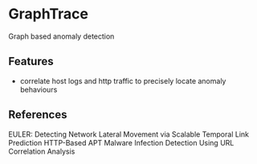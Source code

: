 # GraphTrace
Graph based anomaly detection

## Features
- correlate host logs and http traffic to precisely locate anomaly behaviours

## References

EULER: Detecting Network Lateral Movement via Scalable Temporal Link Prediction
HTTP-Based APT Malware Infection Detection Using URL Correlation Analysis
